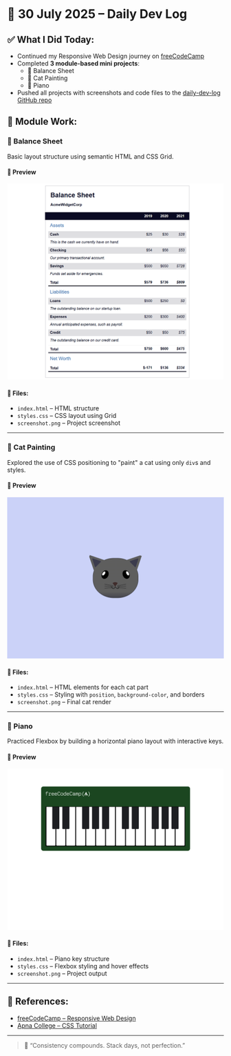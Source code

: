 # 📆 30 July 2025 – Daily Dev Log

## ✅ What I Did Today:

- Continued my Responsive Web Design journey on [freeCodeCamp](https://www.freecodecamp.org/learn/)
- Completed **3 module-based mini projects**:
  - 🧾 Balance Sheet
  - 🎨 Cat Painting
  - 🎹 Piano
- Pushed all projects with screenshots and code files to the [daily-dev-log GitHub repo](https://github.com/your-username/daily-dev-log)

## 🧪 Module Work:

### 🧾 Balance Sheet

Basic layout structure using semantic HTML and CSS Grid.

#### 📸 Preview

![Balance Sheet](./Balance-Sheet/screenshot.png)

#### 📁 Files:

- `index.html` – HTML structure  
- `styles.css` – CSS layout using Grid  
- `screenshot.png` – Project screenshot

---

### 🎨 Cat Painting

Explored the use of CSS positioning to "paint" a cat using only `div`s and styles.

#### 📸 Preview

![Cat Painting](./Cat-Painting/screenshot.png)

#### 📁 Files:

- `index.html` – HTML elements for each cat part  
- `styles.css` – Styling with `position`, `background-color`, and borders  
- `screenshot.png` – Final cat render

---

### 🎹 Piano

Practiced Flexbox by building a horizontal piano layout with interactive keys.

#### 📸 Preview

![Piano](./Piano/screenshot.png)

#### 📁 Files:

- `index.html` – Piano key structure  
- `styles.css` – Flexbox styling and hover effects  
- `screenshot.png` – Project output

---

## 🔗 References:

- [freeCodeCamp – Responsive Web Design](https://www.freecodecamp.org/learn/)
- [Apna College – CSS Tutorial](https://www.youtube.com/watch?v=ESnrn1kAD4E)

---

> 💬 “Consistency compounds. Stack days, not perfection.”
